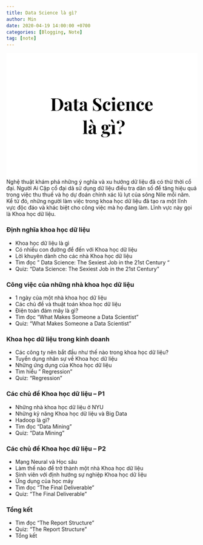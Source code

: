 ```yaml
---
title: Data Science là gì?
author: Min
date: 2020-04-19 14:00:00 +0700 
categories: [Blogging, Note]
tag: [note]
---
```

![](/assets/img/post/DataScience-la-gi.jpg)
Nghệ thuật khám phá những ý nghĩa và xu hướng dữ liệu đã có thừ thời cổ đại. 
Người Ai Cập cổ đại dã sử dụng dữ liệu điều tra dân số để tăng hiệu quả trong việc
thu thuế và họ dự đoán chính xác lũ lụt của sông Nile mỗi năm. 
Kể từ đó, những người làm việc trong khoa học dữ liệu đã tạo ra một lĩnh vực độc đáo và khác biệt cho công việc mà họ đang làm. Lĩnh vực này gọi là Khoa học dữ liệu.

### Định nghĩa khoa học dữ liệu

- Khoa học dữ liệu là gì
- Có nhiều con đường để đến với Khoa học dữ liệu
- Lời khuyên dành cho các nhà Khoa học dữ liệu
- Tìm đọc ” Data Science: The Sexiest Job in the 21st Century “
- Quiz: “Data Science: The Sexiest Job in the 21st Century”

### Công việc của những nhà khoa học dữ liệu
- 1 ngày của một nhà khoa học dữ liệu
- Các chủ đề và thuật toán khoa học dữ liệu
- Điện toán đám mây là gì?
- Tìm đọc “What Makes Someone a Data Scientist”
- Quiz: “What Makes Someone a Data Scientist”

### Khoa học dữ liệu trong kinh doanh
- Các công ty nên bắt đầu như thế nào trong khoa học dữ liệu?
- Tuyển dụng nhân sự về Khoa học dữ liệu
- Những ứng dụng của Khoa học dữ liệu
- Tìm hiểu ” Regression”
- Quiz: “Regression”

### Các chủ đề Khoa học dữ liệu – P1
- Những nhà khoa học dữ liệu ở NYU
- Những kỹ năng Khoa học dữ liệu và Big Data
- Hadoop là gì?
- Tìm đọc “Data Mining”
- Quiz: “Data Mining”

### Các chủ đề Khoa học dữ liệu – P2
- Mạng Neural  và Học sâu
- Làm thế nào để trở thành một nhà Khoa học dữ liệu
- Sinh viên với định hướng sự nghiệp Khoa học dữ liệu
- Ứng dụng của học máy
- Tìm đọc “The Final Deliverable”
- Quiz: “The Final Deliverable”

### Tổng kết
- Tìm đọc  “The Report Structure”
- Quiz: “The Report Structure”
- Tổng kết